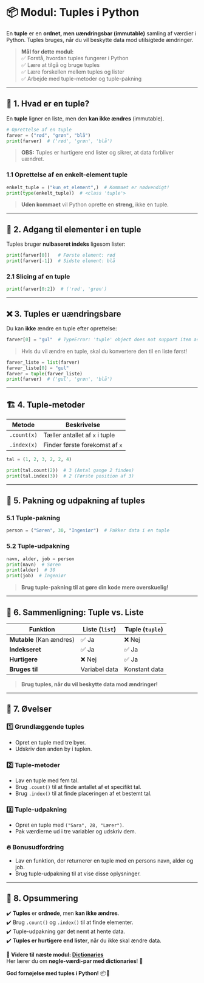 # 📦 **Modul: Tuples i Python**  

En **tuple** er en **ordnet, men uændringsbar (immutable)** samling af værdier i Python. Tuples bruges, når du vil beskytte data mod utilsigtede ændringer.

> **Mål for dette modul:**  
> ✅ Forstå, hvordan tuples fungerer i Python  
> ✅ Lære at tilgå og bruge tuples  
> ✅ Lære forskellen mellem tuples og lister  
> ✅ Arbejde med tuple-metoder og tuple-pakning  

---

## 📌 **1. Hvad er en tuple?**  

En **tuple** ligner en liste, men den **kan ikke ændres** (immutable).

```python
# Oprettelse af en tuple
farver = ("rød", "grøn", "blå")
print(farver)  # ('rød', 'grøn', 'blå')
```

> **OBS:** Tuples er hurtigere end lister og sikrer, at data forbliver uændret.

### **1.1 Oprettelse af en enkelt-element tuple**  

```python
enkelt_tuple = ("kun_et_element",)  # Kommaet er nødvendigt!
print(type(enkelt_tuple))  # <class 'tuple'>
```

> **Uden kommaet** vil Python oprette en **streng**, ikke en tuple.

---

## 🔢 **2. Adgang til elementer i en tuple**  

Tuples bruger **nulbaseret indeks** ligesom lister:

```python
print(farver[0])   # Første element: rød
print(farver[-1])  # Sidste element: blå
```

### **2.1 Slicing af en tuple**  

```python
print(farver[0:2])  # ('rød', 'grøn')
```

---

## ❌ **3. Tuples er uændringsbare**  

Du kan **ikke** ændre en tuple efter oprettelse:

```python
farver[0] = "gul"  # TypeError: 'tuple' object does not support item assignment
```

> Hvis du vil ændre en tuple, skal du konvertere den til en liste først!

```python
farver_liste = list(farver)
farver_liste[0] = "gul"
farver = tuple(farver_liste)
print(farver)  # ('gul', 'grøn', 'blå')
```

---

## 🏗 **4. Tuple-metoder**  

| Metode          | Beskrivelse |
|----------------|------------|
| `.count(x)`    | Tæller antallet af `x` i tuple |
| `.index(x)`    | Finder første forekomst af `x` |

```python
tal = (1, 2, 3, 2, 2, 4)

print(tal.count(2))  # 3 (Antal gange 2 findes)
print(tal.index(3))  # 2 (Første position af 3)
```

---

## 🔄 **5. Pakning og udpakning af tuples**  

### **5.1 Tuple-pakning**  

```python
person = ("Søren", 30, "Ingeniør")  # Pakker data i en tuple
```

### **5.2 Tuple-udpakning**  

```python
navn, alder, job = person
print(navn)  # Søren
print(alder)  # 30
print(job)  # Ingeniør
```

> **Brug tuple-pakning til at gøre din kode mere overskuelig!**

---

## 🔄 **6. Sammenligning: Tuple vs. Liste**  

| Funktion | Liste (`list`) | Tuple (`tuple`) |
|----------|--------------|---------------|
| **Mutable** (Kan ændres) | ✅ Ja | ❌ Nej |
| **Indekseret** | ✅ Ja | ✅ Ja |
| **Hurtigere** | ❌ Nej | ✅ Ja |
| **Bruges til** | Variabel data | Konstant data |

> **Brug tuples, når du vil beskytte data mod ændringer!**

---

## 🎯 **7. Øvelser**  

### 1️⃣ **Grundlæggende tuples**
- Opret en tuple med tre byer.
- Udskriv den anden by i tuplen.

### 2️⃣ **Tuple-metoder**
- Lav en tuple med fem tal.
- Brug `.count()` til at finde antallet af et specifikt tal.
- Brug `.index()` til at finde placeringen af et bestemt tal.

### 3️⃣ **Tuple-udpakning**
- Opret en tuple med `("Sara", 28, "Lærer")`.
- Pak værdierne ud i tre variabler og udskriv dem.

### 🔥 **Bonusudfordring**
- Lav en funktion, der returnerer en tuple med en persons navn, alder og job.
- Brug tuple-udpakning til at vise disse oplysninger.

---

## 🚀 **8. Opsummering**
✔️ **Tuples** er **ordnede**, men **kan ikke ændres**.  
✔️ Brug `.count()` og `.index()` til at finde elementer.  
✔️ Tuple-udpakning gør det nemt at hente data.  
✔️ **Tuples er hurtigere end lister**, når du ikke skal ændre data.  

**📌 Videre til næste modul: [Dictionaries](3.5-Filhåndtering.md)**  
Her lærer du om **nøgle-værdi-par med dictionaries**! 📖  

**God fornøjelse med tuples i Python!** 📦🐍  

